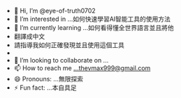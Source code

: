 - 👋 Hi, I’m @eye-of-truth0702
- 👀 I’m interested in ...如何快速學習AI智能工具的使用方法
- 🌱 I’m currently learning ...如何看得懂全世界語言並且將他
- 翻譯成中文
- 請指導我如何正確發現並且使用這個工具
- 
- 💞️ I’m looking to collaborate on ...
- 📫 How to reach me ...thevmax999@gmail.com
- 😄 Pronouns: ...無限探索
- ⚡ Fun fact: ...本自具足

<!---
eye-of-truth0702/eye-of-truth0702 is a ✨ special ✨ repository because its `README.md` (this file) appears on your GitHub profile.
You can click the Preview link to take a look at your changes.
--->
